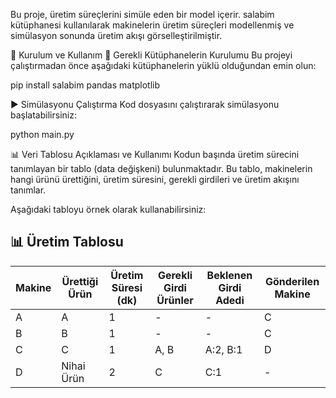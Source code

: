 Bu proje, üretim süreçlerini simüle eden bir model içerir. salabim kütüphanesi kullanılarak makinelerin üretim süreçleri modellenmiş ve simülasyon sonunda üretim akışı görselleştirilmiştir.

🚀 Kurulum ve Kullanım
🔧 Gerekli Kütüphanelerin Kurulumu
Bu projeyi çalıştırmadan önce aşağıdaki kütüphanelerin yüklü olduğundan emin olun:

pip install salabim pandas matplotlib

▶️ Simülasyonu Çalıştırma
Kod dosyasını çalıştırarak simülasyonu başlatabilirsiniz:

python main.py

📊 Veri Tablosu Açıklaması ve Kullanımı
Kodun başında üretim sürecini tanımlayan bir tablo (data değişkeni) bulunmaktadır. Bu tablo, makinelerin hangi ürünü ürettiğini, üretim süresini, gerekli girdileri ve üretim akışını tanımlar.

Aşağıdaki tabloyu örnek olarak kullanabilirsiniz:

## 📊 Üretim Tablosu

| Makine | Ürettiği Ürün | Üretim Süresi (dk) | Gerekli Girdi Ürünler | Beklenen Girdi Adedi | Gönderilen Makine |
|--------|--------------|--------------------|----------------------|---------------------|-------------------|
| A      | A            | 1                  | -                    | -                   | C                 |
| B      | B            | 1                  | -                    | -                   | C                 |
| C      | C            | 1                  | A, B                 | A:2, B:1            | D                 |
| D      | Nihai Ürün   | 2                  | C                    | C:1                 | -                 |

